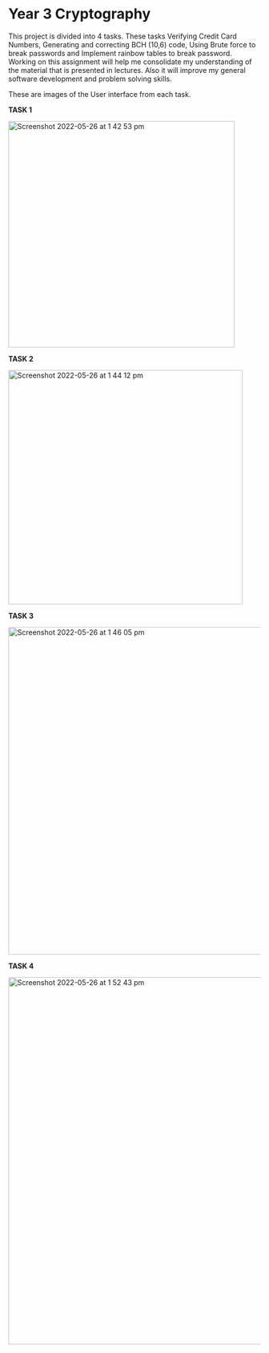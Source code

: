 # Year 3 Cryptography

This project is divided into 4 tasks. These tasks Verifying Credit Card Numbers, Generating and correcting BCH (10,6) code, Using Brute force to break passwords and Implement rainbow tables to break password.  Working on this assignment will help me consolidate my understanding of the material that is presented in lectures. Also it will improve my general software development and problem solving skills.

These are images of the User interface from each task.

**TASK 1**

<img width="452" alt="Screenshot 2022-05-26 at 1 42 53 pm" src="https://user-images.githubusercontent.com/60824509/170491446-18083a07-3795-407a-8548-865dbff6bfa8.png">

**TASK 2**

<img width="468" alt="Screenshot 2022-05-26 at 1 44 12 pm" src="https://user-images.githubusercontent.com/60824509/170491557-3ca3d4e4-826b-4279-b6ae-49de243b8a41.png">


**TASK 3**

<img width="654" alt="Screenshot 2022-05-26 at 1 46 05 pm" src="https://user-images.githubusercontent.com/60824509/170491582-48d7d056-6c35-4a36-86eb-0cabe9981c31.png">


**TASK 4**

<img width="733" alt="Screenshot 2022-05-26 at 1 52 43 pm" src="https://user-images.githubusercontent.com/60824509/170491602-f5991cf9-44ba-4ee8-b84e-147465585a43.png">

